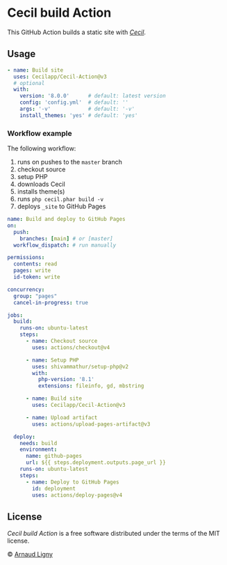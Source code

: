 # Cecil build Action

This GitHub Action builds a static site with [_Cecil_](https://cecil.app).

## Usage

```yaml
- name: Build site
  uses: Cecilapp/Cecil-Action@v3
  # optional
  with:
    version: '8.0.0'      # default: latest version
    config: 'config.yml'  # default: ''
    args: '-v'            # default: '-v'
    install_themes: 'yes' # default: 'yes'
```

### Workflow example

The following workflow:

1. runs on pushes to the `master` branch
2. checkout source
3. setup PHP
4. downloads Cecil
5. installs theme(s)
6. runs `php cecil.phar build -v`
7. deploys `_site` to GitHub Pages

```yaml
name: Build and deploy to GitHub Pages
on:
  push:
    branches: [main] # or [master]
  workflow_dispatch: # run manually

permissions:
  contents: read
  pages: write
  id-token: write

concurrency:
  group: "pages"
  cancel-in-progress: true

jobs:
  build:
    runs-on: ubuntu-latest
    steps:
      - name: Checkout source
        uses: actions/checkout@v4

      - name: Setup PHP
        uses: shivammathur/setup-php@v2
        with:
          php-version: '8.1'
          extensions: fileinfo, gd, mbstring

      - name: Build site
        uses: Cecilapp/Cecil-Action@v3

      - name: Upload artifact
        uses: actions/upload-pages-artifact@v3

  deploy:
    needs: build
    environment:
      name: github-pages
      url: ${{ steps.deployment.outputs.page_url }}
    runs-on: ubuntu-latest
    steps:
      - name: Deploy to GitHub Pages
        id: deployment
        uses: actions/deploy-pages@v4
```

## License

_Cecil build Action_ is a free software distributed under the terms of the MIT license.

© [Arnaud Ligny](https://arnaudligny.fr)
